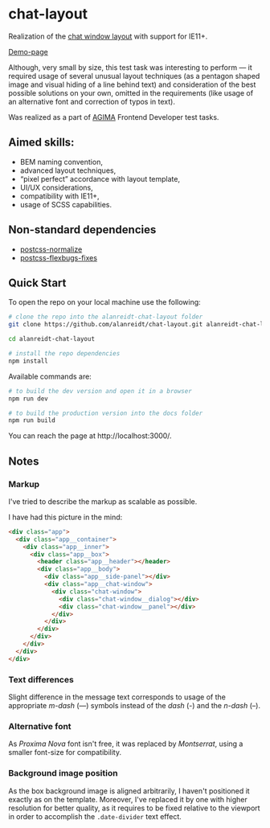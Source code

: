 # chat-layout
Realization of the [chat window layout](https://www.figma.com/file/aXI1GkPvjq0o8QqpmlMw0Jr9/test) with support for IE11+.

[Demo-page](https://alanreidt.github.io/chat-layout/)

Although, very small by size, this test task was interesting to perform — it required usage of several unusual layout techniques (as a pentagon shaped image and visual hiding of a line behind text) and consideration of the best possible solutions on your own, omitted in the requirements (like usage of an alternative font and correction of typos in text).

Was realized as a part of [AGIMA](https://www.agima.ru/) Frontend Developer test tasks.

## Aimed skills:
- BEM naming convention,
- advanced layout techniques,
- “pixel perfect” accordance with layout template,
- UI/UX considerations,
- compatibility with IE11+,
- usage of SCSS capabilities.

## Non-standard dependencies
- [postcss-normalize](https://github.com/csstools/postcss-normalize)
- [postcss-flexbugs-fixes](https://github.com/luisrudge/postcss-flexbugs-fixes)

## Quick Start
To open the repo on your local machine use the following:
```bash
# clone the repo into the alanreidt-chat-layout folder
git clone https://github.com/alanreidt/chat-layout.git alanreidt-chat-layout

cd alanreidt-chat-layout

# install the repo dependencies
npm install
```

Available commands are:
```bash
# to build the dev version and open it in a browser
npm run dev

# to build the production version into the docs folder
npm run build
```

You can reach the page at http://localhost:3000/.

## Notes
### Markup
I've tried to describe the markup as scalable as possible.

I have had this picture in the mind:
```html
<div class="app">
  <div class="app__container">
    <div class="app__inner">
      <div class="app__box">
        <header class="app__header"></header>
        <div class="app__body">
          <div class="app__side-panel"></div>
          <div class="app__chat-window">
            <div class="chat-window">
              <div class="chat-window__dialog"></div>
              <div class="chat-window__panel"></div>
            </div>
          </div>
        </div>
      </div>
    </div>
  </div>
</div>
```
### Text differences
Slight difference in the message text corresponds to usage of the appropriate *m-dash* (—) symbols instead of the *dash* (-) and the *n-dash* (–).

### Alternative font
As *Proxima Nova* font isn't free, it was replaced by *Montserrat*, using a smaller font-size for compatibility.

### Background image position
As the box background image is aligned arbitrarily, I haven't positioned it exactly as on the template. Moreover, I've replaced it by one with higher resolution for better quality, as it requires to be fixed relative to the viewport in order to accomplish the `.date-divider` text effect.

